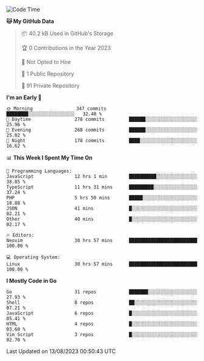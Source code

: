 
<!--START_SECTION:waka-->
![Code Time](http://img.shields.io/badge/Code%20Time-3%2C904%20hrs%2017%20mins-blue)

**🐱 My GitHub Data** 

> 📦 40.2 kB Used in GitHub's Storage 
 > 
> 🏆 0 Contributions in the Year 2023
 > 
> 🚫 Not Opted to Hire
 > 
> 📜 1 Public Repository 
 > 
> 🔑 91 Private Repository 
 > 
**I'm an Early 🐤** 

```text
🌞 Morning                347 commits         ████████░░░░░░░░░░░░░░░░░   32.40 % 
🌆 Daytime                278 commits         ██████░░░░░░░░░░░░░░░░░░░   25.96 % 
🌃 Evening                268 commits         ██████░░░░░░░░░░░░░░░░░░░   25.02 % 
🌙 Night                  178 commits         ████░░░░░░░░░░░░░░░░░░░░░   16.62 % 
```


📊 **This Week I Spent My Time On** 

```text
💬 Programming Languages: 
JavaScript               12 hrs 1 min        ██████████░░░░░░░░░░░░░░░   38.85 % 
TypeScript               11 hrs 31 mins      █████████░░░░░░░░░░░░░░░░   37.24 % 
PHP                      5 hrs 50 mins       █████░░░░░░░░░░░░░░░░░░░░   18.88 % 
JSON                     41 mins             █░░░░░░░░░░░░░░░░░░░░░░░░   02.21 % 
Other                    40 mins             █░░░░░░░░░░░░░░░░░░░░░░░░   02.17 % 

🔥 Editors: 
Neovim                   30 hrs 57 mins      █████████████████████████   100.00 % 

💻 Operating System: 
Linux                    30 hrs 57 mins      █████████████████████████   100.00 % 
```

**I Mostly Code in Go** 

```text
Go                       31 repos            ███████░░░░░░░░░░░░░░░░░░   27.93 % 
Shell                    8 repos             ██░░░░░░░░░░░░░░░░░░░░░░░   07.21 % 
JavaScript               6 repos             █░░░░░░░░░░░░░░░░░░░░░░░░   05.41 % 
HTML                     4 repos             █░░░░░░░░░░░░░░░░░░░░░░░░   03.60 % 
Vim Script               3 repos             █░░░░░░░░░░░░░░░░░░░░░░░░   02.70 % 
```




 Last Updated on 13/08/2023 00:50:43 UTC
<!--END_SECTION:waka-->
